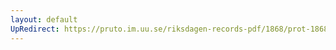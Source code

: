 ```yaml
---
layout: default
UpRedirect: https://pruto.im.uu.se/riksdagen-records-pdf/1868/prot-1868--fk--309.pdf
---
```

